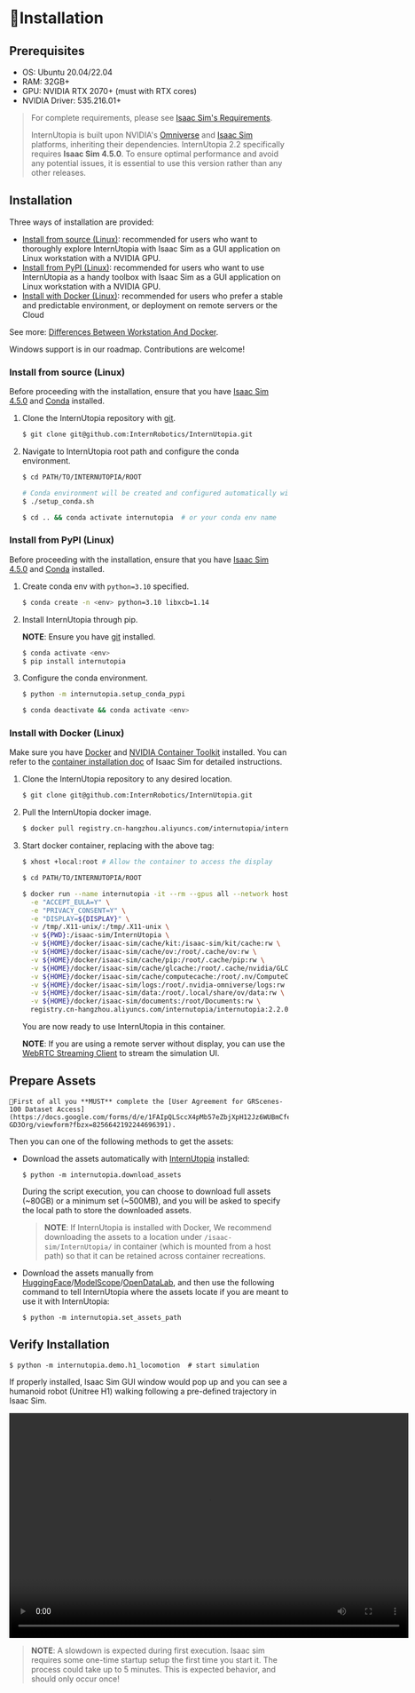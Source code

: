 # 🚀Installation

## Prerequisites

- OS: Ubuntu 20.04/22.04
- RAM: 32GB+
- GPU: NVIDIA RTX 2070+ (must with RTX cores)
- NVIDIA Driver: 535.216.01+

> For complete requirements, please see [Isaac Sim's Requirements](https://docs.isaacsim.omniverse.nvidia.com/4.5.0/installation/requirements.html).
>
> InternUtopia is built upon NVIDIA's [Omniverse](https://www.nvidia.com/en-us/omniverse/) and [Isaac Sim](https://developer.nvidia.com/isaac/sim) platforms, inheriting their dependencies. InternUtopia 2.2 specifically requires **Isaac Sim 4.5.0**. To ensure optimal performance and avoid any potential issues, it is essential to use this version rather than any other releases.

## Installation

Three ways of installation are provided:

- [Install from source (Linux)](#install-from-source-linux): recommended for users who want to thoroughly explore InternUtopia with Isaac Sim as a GUI application on Linux workstation with a NVIDIA GPU.
- [Install from PyPI (Linux)](#install-from-pypi-linux): recommended for users who want to use InternUtopia as a handy toolbox with Isaac Sim as a GUI application on Linux workstation with a NVIDIA GPU.
- [Install with Docker (Linux)](#install-with-docker-linux): recommended for users who prefer a stable and predictable environment, or deployment on remote servers or the Cloud

See more: [Differences Between Workstation And Docker](https://docs.omniverse.nvidia.com/isaacsim/latest/installation/install_faq.html#isaac-sim-setup-differences).

Windows support is in our roadmap. Contributions are welcome!


### Install from source (Linux)

Before proceeding with the installation, ensure that you have [Isaac Sim 4.5.0](https://docs.isaacsim.omniverse.nvidia.com/4.5.0/installation/install_workstation.html) and [Conda](https://conda.io/projects/conda/en/latest/user-guide/install/index.html) installed.

1. Clone the InternUtopia repository with [git](https://git-scm.com).
   ```bash
   $ git clone git@github.com:InternRobotics/InternUtopia.git
   ```

2. Navigate to InternUtopia root path and configure the conda environment.

   ```bash
   $ cd PATH/TO/INTERNUTOPIA/ROOT

   # Conda environment will be created and configured automatically with prompt.
   $ ./setup_conda.sh

   $ cd .. && conda activate internutopia  # or your conda env name
   ```

### Install from PyPI (Linux)

Before proceeding with the installation, ensure that you have [Isaac Sim 4.5.0](https://docs.isaacsim.omniverse.nvidia.com/4.5.0/installation/install_workstation.html) and [Conda](https://conda.io/projects/conda/en/latest/user-guide/install/index.html) installed.

1. Create conda env with `python=3.10` specified.
    ```bash
   $ conda create -n <env> python=3.10 libxcb=1.14
   ```
2. Install InternUtopia through pip.

   **NOTE**: Ensure you have [git](https://git-scm.com) installed.

   ```bash
   $ conda activate <env>
   $ pip install internutopia
   ```
3. Configure the conda environment.

   ```bash
   $ python -m internutopia.setup_conda_pypi

   $ conda deactivate && conda activate <env>
   ```

### Install with Docker (Linux)

Make sure you have [Docker](https://docs.docker.com/get-docker/) and [NVIDIA Container Toolkit](https://github.com/NVIDIA/nvidia-container-toolkit) installed. You can refer to the [container installation doc](https://docs.omniverse.nvidia.com/isaacsim/latest/installation/install_container.html) of Isaac Sim for detailed instructions.

1. Clone the InternUtopia repository to any desired location.

   ```bash
   $ git clone git@github.com:InternRobotics/InternUtopia.git
   ```

1. Pull the InternUtopia docker image.

   ```bash
   $ docker pull registry.cn-hangzhou.aliyuncs.com/internutopia/internutopia:2.2.0
   ```

1. Start docker container, replacing <your tag> with the above tag:

   ```bash
   $ xhost +local:root # Allow the container to access the display

   $ cd PATH/TO/INTERNUTOPIA/ROOT

   $ docker run --name internutopia -it --rm --gpus all --network host \
     -e "ACCEPT_EULA=Y" \
     -e "PRIVACY_CONSENT=Y" \
     -e "DISPLAY=${DISPLAY}" \
     -v /tmp/.X11-unix/:/tmp/.X11-unix \
     -v ${PWD}:/isaac-sim/InternUtopia \
     -v ${HOME}/docker/isaac-sim/cache/kit:/isaac-sim/kit/cache:rw \
     -v ${HOME}/docker/isaac-sim/cache/ov:/root/.cache/ov:rw \
     -v ${HOME}/docker/isaac-sim/cache/pip:/root/.cache/pip:rw \
     -v ${HOME}/docker/isaac-sim/cache/glcache:/root/.cache/nvidia/GLCache:rw \
     -v ${HOME}/docker/isaac-sim/cache/computecache:/root/.nv/ComputeCache:rw \
     -v ${HOME}/docker/isaac-sim/logs:/root/.nvidia-omniverse/logs:rw \
     -v ${HOME}/docker/isaac-sim/data:/root/.local/share/ov/data:rw \
     -v ${HOME}/docker/isaac-sim/documents:/root/Documents:rw \
     registry.cn-hangzhou.aliyuncs.com/internutopia/internutopia:2.2.0
   ```

   You are now ready to use InternUtopia in this container.

   **NOTE**: If you are using a remote server without display, you can use the [WebRTC Streaming Client](https://docs.isaacsim.omniverse.nvidia.com/4.5.0/installation/manual_livestream_clients.html) to stream the simulation UI.

## Prepare Assets

```{note}
📝First of all you **MUST** complete the [User Agreement for GRScenes-100 Dataset Access](https://docs.google.com/forms/d/e/1FAIpQLSccX4pMb57eZbjXpH12Jz6WUBmCfeyc2t0s98k_u4Z-GD3Org/viewform?fbzx=8256642192244696391).
```

Then you can one of the following methods to get the assets:

- Download the assets automatically with [InternUtopia](#installation) installed:

  ```shell
  $ python -m internutopia.download_assets
  ```

  During the script execution, you can choose to download full assets (~80GB) or a minimum set (~500MB), and you will be asked to specify the local path to store the downloaded assets.

  > **NOTE**: If InternUtopia is installed with Docker, We recommend downloading the assets to a location under `/isaac-sim/InternUtopia/` in container (which is mounted from a host path) so that it can be retained across container recreations.

- Download the assets manually from [HuggingFace](https://huggingface.co/datasets/InternRobotics/GRScenes)/[ModelScope](https://www.modelscope.cn/datasets/Shanghai_AI_Laboratory/GRScenes/summary)/[OpenDataLab](https://openxlab.org.cn/datasets/OpenRobotLab/GRScenes), and then use the following command to tell InternUtopia where the assets locate if you are meant to use it with InternUtopia:

  ```shell
  $ python -m internutopia.set_assets_path
  ```

## Verify Installation

```shell
$ python -m internutopia.demo.h1_locomotion  # start simulation
```

If properly installed, Isaac Sim GUI window would pop up and you can see a humanoid robot (Unitree H1) walking following a pre-defined trajectory in Isaac Sim.

<video width="720" height="405" controls>
    <source src="../../../_static/video/h1_locomotion.webm" type="video/webm">
</video>

> **NOTE**: A slowdown is expected during first execution.
> Isaac sim requires some one-time startup setup the first time you start it.
> The process could take up to 5 minutes. This is expected behavior, and should only occur once!
